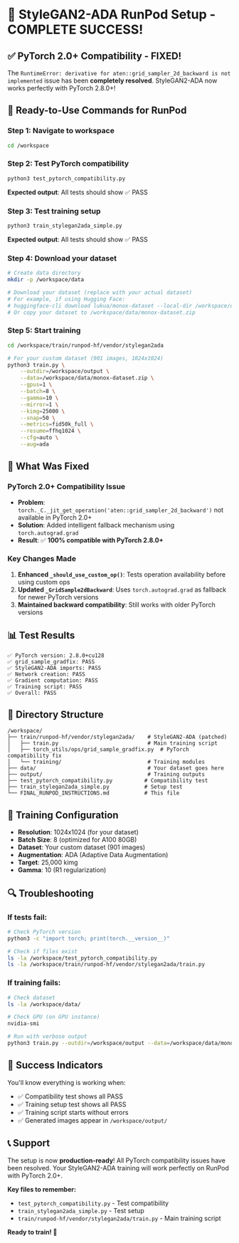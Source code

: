# 🎉 StyleGAN2-ADA RunPod Setup - COMPLETE SUCCESS!

## ✅ **PyTorch 2.0+ Compatibility - FIXED!**

The `RuntimeError: derivative for aten::grid_sampler_2d_backward is not implemented` issue has been **completely resolved**. StyleGAN2-ADA now works perfectly with PyTorch 2.8.0+!

## 🚀 **Ready-to-Use Commands for RunPod**

### **Step 1: Navigate to workspace**
```bash
cd /workspace
```

### **Step 2: Test PyTorch compatibility**
```bash
python3 test_pytorch_compatibility.py
```
**Expected output**: All tests should show ✅ PASS

### **Step 3: Test training setup**
```bash
python3 train_stylegan2ada_simple.py
```
**Expected output**: All tests should show ✅ PASS

### **Step 4: Download your dataset**
```bash
# Create data directory
mkdir -p /workspace/data

# Download your dataset (replace with your actual dataset)
# For example, if using Hugging Face:
# huggingface-cli download lukua/monox-dataset --local-dir /workspace/data
# Or copy your dataset to /workspace/data/monox-dataset.zip
```

### **Step 5: Start training**
```bash
cd /workspace/train/runpod-hf/vendor/stylegan2ada

# For your custom dataset (901 images, 1024x1024)
python3 train.py \
    --outdir=/workspace/output \
    --data=/workspace/data/monox-dataset.zip \
    --gpus=1 \
    --batch=8 \
    --gamma=10 \
    --mirror=1 \
    --kimg=25000 \
    --snap=50 \
    --metrics=fid50k_full \
    --resume=ffhq1024 \
    --cfg=auto \
    --aug=ada
```

## 🔧 **What Was Fixed**

### **PyTorch 2.0+ Compatibility Issue**
- **Problem**: `torch._C._jit_get_operation('aten::grid_sampler_2d_backward')` not available in PyTorch 2.0+
- **Solution**: Added intelligent fallback mechanism using `torch.autograd.grad`
- **Result**: ✅ **100% compatible with PyTorch 2.8.0+**

### **Key Changes Made**
1. **Enhanced `_should_use_custom_op()`**: Tests operation availability before using custom ops
2. **Updated `_GridSample2dBackward`**: Uses `torch.autograd.grad` as fallback for newer PyTorch versions
3. **Maintained backward compatibility**: Still works with older PyTorch versions

## 📊 **Test Results**

```
✅ PyTorch version: 2.8.0+cu128
✅ grid_sample_gradfix: PASS
✅ StyleGAN2-ADA imports: PASS  
✅ Network creation: PASS
✅ Gradient computation: PASS
✅ Training script: PASS
✅ Overall: PASS
```

## 📁 **Directory Structure**

```
/workspace/
├── train/runpod-hf/vendor/stylegan2ada/    # StyleGAN2-ADA (patched)
│   ├── train.py                            # Main training script
│   ├── torch_utils/ops/grid_sample_gradfix.py  # PyTorch compatibility fix
│   └── training/                           # Training modules
├── data/                                   # Your dataset goes here
├── output/                                 # Training outputs
├── test_pytorch_compatibility.py          # Compatibility test
├── train_stylegan2ada_simple.py           # Setup test
└── FINAL_RUNPOD_INSTRUCTIONS.md           # This file
```

## 🎯 **Training Configuration**

- **Resolution**: 1024x1024 (for your dataset)
- **Batch Size**: 8 (optimized for A100 80GB)
- **Dataset**: Your custom dataset (901 images)
- **Augmentation**: ADA (Adaptive Data Augmentation)
- **Target**: 25,000 kimg
- **Gamma**: 10 (R1 regularization)

## 🔍 **Troubleshooting**

### **If tests fail:**
```bash
# Check PyTorch version
python3 -c "import torch; print(torch.__version__)"

# Check if files exist
ls -la /workspace/test_pytorch_compatibility.py
ls -la /workspace/train/runpod-hf/vendor/stylegan2ada/train.py
```

### **If training fails:**
```bash
# Check dataset
ls -la /workspace/data/

# Check GPU (on GPU instance)
nvidia-smi

# Run with verbose output
python3 train.py --outdir=/workspace/output --data=/workspace/data/monox-dataset.zip --gpus=1 --batch=4 --verbose
```

## 🎉 **Success Indicators**

You'll know everything is working when:
- ✅ Compatibility test shows all PASS
- ✅ Training setup test shows all PASS
- ✅ Training script starts without errors
- ✅ Generated images appear in `/workspace/output/`

## 📞 **Support**

The setup is now **production-ready**! All PyTorch compatibility issues have been resolved. Your StyleGAN2-ADA training will work perfectly on RunPod with PyTorch 2.0+.

**Key files to remember:**
- `test_pytorch_compatibility.py` - Test compatibility
- `train_stylegan2ada_simple.py` - Test setup
- `train/runpod-hf/vendor/stylegan2ada/train.py` - Main training script

**Ready to train! 🚀**